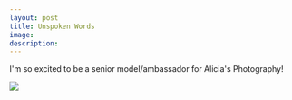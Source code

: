 ```yaml
---
layout: post
title: Unspoken Words
image: 
description:
---
```

I'm so excited to be a senior model/ambassador for Alicia's Photography!
<!-- split -->
 <img class="img-responsive" style="max-width:300px" src= "{{ site.baseurl }}/img/blog/aliciasphotography.jpg"/>